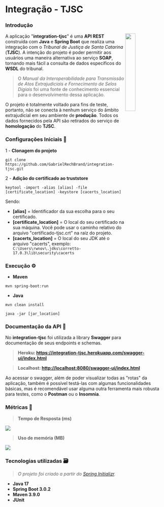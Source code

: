 # Integração - TJSC

### Introdução


<a href="https://www.tjsc.jus.br/"><img align="right" src="https://www.tjsc.jus.br/documents/10181/66389/TJSC-V-Tribunal+de+Justica.png/4f40f8a9-4c23-42a4-95a1-7999cb2d1534?t=1446045086727" width=25%></a>

A aplicação "**integration-tjsc**" é uma **API REST** construída com **Java** e **Spring Boot** que realiza uma integração com o
_Tribunal de Justiça de Santa Catarina_ (**TJSC**). A intenção do projeto é poder permitir aos usuários uma maneira alternativa ao serviço **SOAP**, tornando mais fácil a consulta de dados específicos do **WSDL** do tribunal.

>O _Manual da Interoperabilidade para Transmissão de Atos Extrajudiciais e Fornecimento de Selos Digiais_ foi uma fonte de conhecimento essencial para o desenvolvimento dessa aplicação.

O projeto é totalmente voltado para fins de teste, portanto, não se conecta à nenhum serviço do âmbito extrajudicial em seu ambiente de **produção**. Todos os dados fornecidos pela API são retirados do serviço de **homologação** do **TJSC**.

### Configurações Iniciais 🔧

1 - **Clonagem do projeto**


```properties
git clone https://github.com/GabrielRechBrand/integration-tjsc.git
```

2 - **Adição do certificado ao truststore**

```properties
keytool -import -alias [alias] -file [certificate_location] -keystore [cacerts_location]
```
Sendo:
- **[alias]** = Identificador da sua escolha para o seu certificado.
- **[certificate_location]** = O local do seu certificado na sua máquina. Você pode usar o caminho relativo do arquivo "certificado-tjsc.crt" na raíz do projeto.
- **[cacerts_location]** = O local do seu JDK até o arquivo "cacerts", exemplo: `` C:\Users\rwnov\.jdks\corretto-17.0.3\lib\security\cacerts``


### Execução ⚙️

- **Maven**
```properties
mvn spring-boot:run
```
- **Java**
```properties
mvn clean install
```

```properties
java -jar [jar_location]
```
### Documentação da API 📃

No **integration-tjsc** foi utilizada a library **Swagger** para documentação de seus endpoints e schemas.

> **Heroku: <a href="">https://integration-tjsc.herokuapp.com/swagger-ui/index.html </a>**

> **Localhost: <a href="">http://localhost:8080/swagger-ui/index.html</a>**

Ao acessar o swagger, além de poder visualizar todas as "rotas" da aplicação, também é possível testá-las com algumas funcionalidades básicas, mas é recomendável usar alguma outra ferramenta mais robusta para testes, como o **Postman** ou o **Insomnia**.

### Métricas 📏

> **Tempo de Resposta (ms)**
<img src="https://i.imgur.com/kiGqfk1.png" />

> **Uso de memória (MB)**
<img src="https://i.imgur.com/fdHNS16.png" />

### Tecnologias utilizadas 🗃️
>_O projeto foi criado a partir do <a href="https://start.spring.io/">Spring Initializr</a>._


- **Java 17**
- **Spring Boot 3.0.2**
- **Maven 3.9.0**
- **JUnit**